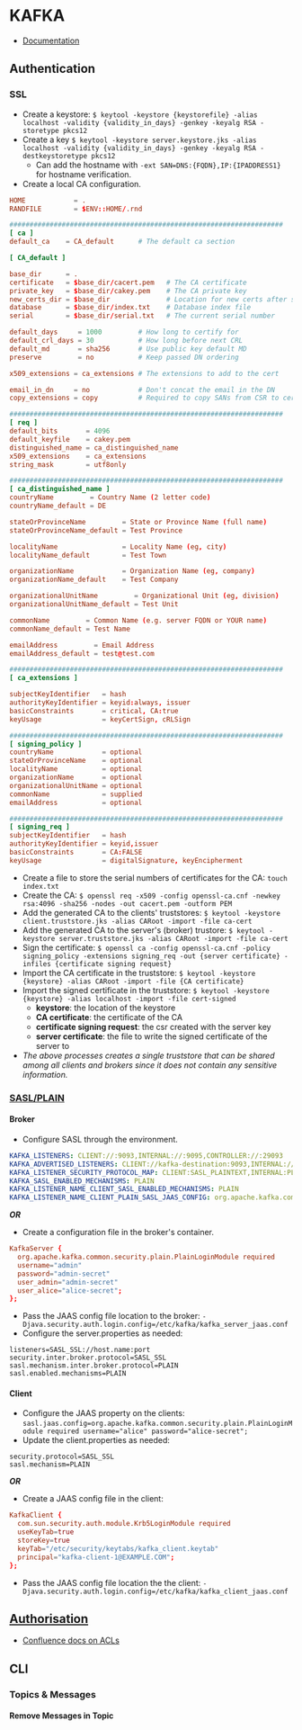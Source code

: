# KAFKA

- [Documentation](https://kafka.apache.org/documentation/#security_overview)

## Authentication

### SSL

- Create a keystore: `$ keytool -keystore {keystorefile} -alias localhost -validity {validity_in_days} -genkey -keyalg RSA -storetype pkcs12`
- Create a key `$ keytool -keystore server.keystore.jks -alias localhost -validity {validity_in_days} -genkey -keyalg RSA -destkeystoretype pkcs12`
  - Can add the hostname with `-ext SAN=DNS:{FQDN},IP:{IPADDRESS1}` for hostname verification.
- Create a local CA configuration.

```openssl-ca.cnf
HOME            = .
RANDFILE        = $ENV::HOME/.rnd

####################################################################
[ ca ]
default_ca    = CA_default      # The default ca section

[ CA_default ]

base_dir      = .
certificate   = $base_dir/cacert.pem   # The CA certificate
private_key   = $base_dir/cakey.pem    # The CA private key
new_certs_dir = $base_dir              # Location for new certs after signing
database      = $base_dir/index.txt    # Database index file
serial        = $base_dir/serial.txt   # The current serial number

default_days     = 1000         # How long to certify for
default_crl_days = 30           # How long before next CRL
default_md       = sha256       # Use public key default MD
preserve         = no           # Keep passed DN ordering

x509_extensions = ca_extensions # The extensions to add to the cert

email_in_dn     = no            # Don't concat the email in the DN
copy_extensions = copy          # Required to copy SANs from CSR to cert

####################################################################
[ req ]
default_bits       = 4096
default_keyfile    = cakey.pem
distinguished_name = ca_distinguished_name
x509_extensions    = ca_extensions
string_mask        = utf8only

####################################################################
[ ca_distinguished_name ]
countryName         = Country Name (2 letter code)
countryName_default = DE

stateOrProvinceName         = State or Province Name (full name)
stateOrProvinceName_default = Test Province

localityName                = Locality Name (eg, city)
localityName_default        = Test Town

organizationName            = Organization Name (eg, company)
organizationName_default    = Test Company

organizationalUnitName         = Organizational Unit (eg, division)
organizationalUnitName_default = Test Unit

commonName         = Common Name (e.g. server FQDN or YOUR name)
commonName_default = Test Name

emailAddress         = Email Address
emailAddress_default = test@test.com

####################################################################
[ ca_extensions ]

subjectKeyIdentifier   = hash
authorityKeyIdentifier = keyid:always, issuer
basicConstraints       = critical, CA:true
keyUsage               = keyCertSign, cRLSign

####################################################################
[ signing_policy ]
countryName            = optional
stateOrProvinceName    = optional
localityName           = optional
organizationName       = optional
organizationalUnitName = optional
commonName             = supplied
emailAddress           = optional

####################################################################
[ signing_req ]
subjectKeyIdentifier   = hash
authorityKeyIdentifier = keyid,issuer
basicConstraints       = CA:FALSE
keyUsage               = digitalSignature, keyEncipherment
```

- Create a file to store the serial numbers of certificates for the CA: `touch index.txt`
- Create the CA: `$ openssl req -x509 -config openssl-ca.cnf -newkey rsa:4096 -sha256 -nodes -out cacert.pem -outform PEM`
- Add the generated CA to the clients' truststores: `$ keytool -keystore client.truststore.jks -alias CARoot -import -file ca-cert`
- Add the generated CA to the server's (broker) trustore: `$ keytool -keystore server.truststore.jks -alias CARoot -import -file ca-cert`
- Sign the certificate: `$ openssl ca -config openssl-ca.cnf -policy signing_policy -extensions signing_req -out {server certificate} -infiles {certificate signing request}`
- Import the CA certificate in the truststore: `$ keytool -keystore {keystore} -alias CARoot -import -file {CA certificate}`
- Import the signed certificate in the truststore: `$ keytool -keystore {keystore} -alias localhost -import -file cert-signed`
  - **keystore**: the location of the keystore
  - **CA certificate**: the certificate of the CA
  - **certificate signing request**: the csr created with the server key
  - **server certificate**: the file to write the signed certificate of the server to
- *The above processes creates a single truststore that can be shared among all clients and brokers since it does not contain any sensitive information.*

### [SASL/PLAIN](https://kafka.apache.org/documentation/#security_sasl)

#### Broker

- Configure SASL through the environment.

```yaml
KAFKA_LISTENERS: CLIENT://:9093,INTERNAL://:9095,CONTROLLER://:29093
KAFKA_ADVERTISED_LISTENERS: CLIENT://kafka-destination:9093,INTERNAL://kafka-destination:9095
KAFKA_LISTENER_SECURITY_PROTOCOL_MAP: CLIENT:SASL_PLAINTEXT,INTERNAL:PLAINTEXT,CONTROLLER:PLAINTEXT
KAFKA_SASL_ENABLED_MECHANISMS: PLAIN
KAFKA_LISTENER_NAME_CLIENT_SASL_ENABLED_MECHANISMS: PLAIN
KAFKA_LISTENER_NAME_CLIENT_PLAIN_SASL_JAAS_CONFIG: org.apache.kafka.common.security.plain.PlainLoginModule required username="admin" password="admin-secret" user_alice="alice-secret";
```

***OR***

- Create a configuration file in the broker's container.

```kafka_server_jaas.conf
KafkaServer {
  org.apache.kafka.common.security.plain.PlainLoginModule required
  username="admin"
  password="admin-secret"
  user_admin="admin-secret"
  user_alice="alice-secret";
};
```

- Pass the JAAS config file location to the broker: `-Djava.security.auth.login.config=/etc/kafka/kafka_server_jaas.conf`
- Configure the server.properties as needed:

```server.properties
listeners=SASL_SSL://host.name:port
security.inter.broker.protocol=SASL_SSL
sasl.mechanism.inter.broker.protocol=PLAIN
sasl.enabled.mechanisms=PLAIN
```

#### Client

- Configure the JAAS property on the clients: `sasl.jaas.config=org.apache.kafka.common.security.plain.PlainLoginModule required username="alice" password="alice-secret";`
- Update the client.properties as needed:

```client.properties
security.protocol=SASL_SSL
sasl.mechanism=PLAIN
```

***OR***

- Create a JAAS config file in the client:

```kafka_client_jaas.conf
KafkaClient {
  com.sun.security.auth.module.Krb5LoginModule required
  useKeyTab=true
  storeKey=true
  keyTab="/etc/security/keytabs/kafka_client.keytab"
  principal="kafka-client-1@EXAMPLE.COM";
};
```

- Pass the JAAS config file location the the client: `-Djava.security.auth.login.config=/etc/kafka/kafka_client_jaas.conf`

## [Authorisation](https://kafka.apache.org/documentation/#security_authz)

- [Confluence docs on ACLs](https://docs.confluent.io/platform/current/security/authorization/acls/overview.html)

## CLI

### Topics & Messages

#### Remove Messages in Topic

```

```
